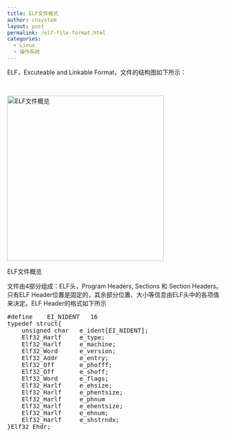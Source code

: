 ```yaml
---
title: ELF文件格式
author: cnsystem
layout: post
permalink: /elf-file-format.html
categories:
  - Linux
  - 操作系统
---
```

ELF，Excuteable and Linkable Format，文件的结构图如下所示：

&nbsp;

<div id="attachment_801" style="width: 374px" class="wp-caption aligncenter">
  <a href="http://blog.cnsystem.org/wp-content/uploads/2012/05/ELF文件概览.jpg"><img class=" wp-image-801 " title="ELF文件概览" src="http://blog.cnsystem.org/wp-content/uploads/2012/05/ELF文件概览.jpg" alt="ELF文件概览" width="364" height="385" /></a>
  
  <p class="wp-caption-text">
    ELF文件概览
  </p>
</div>

文件由4部分组成：ELF头，Program Headers, Sections 和 Section Headers。只有ELF Header位置是固定的，其余部分位置、大小等信息由ELF头中的各项值来决定。ELF Header的格式如下所示

<pre class="brush:c">#define	EI_NIDENT	16
typedef	struct{
	unsigned char 	e_ident[EI_NIDENT];
	Elf32_Harlf		e_type;
	Elf32_Harlf		e_machine;
	Elf32_Word		e_version;
	Elf32_Addr 		e_entry;
	Elf32_Off		e_phofff;
	Elf32_Off		e_shoff;
	Elf32_Word		e_flags;
	Elf32_Harlf		e_ehsize;
	Elf32_Harlf		e_phentsize;
	Elf32_Harlf		e_phnum
	Elf32_Harlf		e_ehentsize;
	Elf32_Harlf		e_ehnum;
	Elf32_Harlf		e_shstrndx;
}Elf32_Ehdr;</pre>